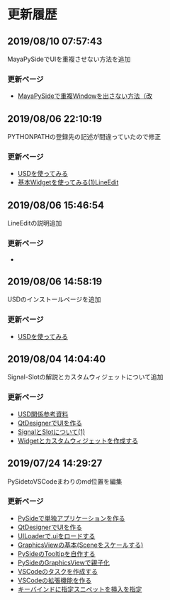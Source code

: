 # 更新履歴  
## 2019/08/10 07:57:43  
<!--6c275021bfc6105395fbc8a58b88550d055d7fad-->  
  
MayaPySideでUIを重複させない方法を追加  
  
### 更新ページ  
* [MayaPySideで重複Windowを出さない方法（改](11_PySide/02_Tips/03_child_dup_window.md)  
## 2019/08/06 22:10:19  
<!--b6f90ca1be4f5cea413f2ef57cbcd325c1f64fe4-->  
  
PYTHONPATHの登録先の記述が間違っていたので修正  
  
### 更新ページ  
* [USDを使ってみる](11_Pipeline/USD/00_install_USD.md)  
* [基本Widgetを使ってみる(1)LineEdit](11_PySide/01_PySide_Basic/00_Tutorial/05_widget_sample_01.md)  
## 2019/08/06 15:46:54  
<!--e6ca4cd1e5ded16f474ef5f610e5b15a26c7e672-->  
  
LineEditの説明追加  
  
### 更新ページ  
* [](11_PySide/01_PySide_Basic/00_Tutorial/05_widget_sample_01.md)  
## 2019/08/06 14:58:19  
<!--a39800e5a15a0dd2cc69d24f5df2bd15b5ba4d04-->  
  
USDのインストールページを追加  
  
### 更新ページ  
* [USDを使ってみる](11_Pipeline/USD/00_install_USD.md)  
## 2019/08/04 14:04:40  
<!--28715ffb8aa6df80724a3bc829c62896ccb2a687-->  
  
Signal-Slotの解説とカスタムウィジェットについて追加  
  
### 更新ページ  
* [USD関係参考資料](11_Pipeline/USD/99_link.md)  
* [QtDesignerでUIを作る](11_PySide/01_PySide_Basic/00_Tutorial/02_create_designer.md)  
* [SignalとSlotについて(1)](11_PySide/01_PySide_Basic/00_Tutorial/03_signal_slot_01.md)  
* [Widgetとカスタムウィジェットを作成する](11_PySide/01_PySide_Basic/00_Tutorial/04_widgets.md)  
## 2019/07/24 14:29:27  
<!--3e6ddaaa660b933dbfade1bb8d970d8e0562b148-->  
  
PySidetoVSCodeまわりのmd位置を編集  
  
### 更新ページ  
* [PySideで単独アプリケーションを作る](11_PySide/01_PySide_Basic/00_Tutorial/01_satart.md)  
* [QtDesignerでUIを作る](11_PySide/01_PySide_Basic/00_Tutorial/02_create_designer.md)  
* [UILoaderで.uiをロードする](11_PySide/02_Tips/01_importUiLoader.md)  
* [GraphicsViewの基本(Sceneをスケールする)](11_PySide/02_Tips/02_graphicsView_01.md)  
* [PySideのTooltipを自作する](11_PySide/02_Tips/custom_tooltip.md)  
* [PySideのGraphicsViewで親子化](11_PySide/02_Tips/pyside_graphicsview_child_item.md)  
* [VSCodeのタスクを作成する](98_Other/VSCode/vscode_create_task.md)  
* [VSCodeの拡張機能を作る](98_Other/VSCode/vscode_extension.md)  
* [キーバインドに指定スニペットを挿入を指定](98_Other/VSCode/vscode_snippet_sc.md)  
